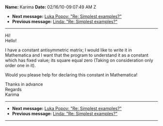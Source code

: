 **Name:** Karima
**Date:** 02/16/10-09:07:49 AM Z

  - **Next message:** [Luka Popov: "Re: Simplest examples?"](0589.html)
  - **Previous message:** [Linda: "Re: Simplest examples?"](0587.html)

-----

Hi\!  
Hello\!  

I have a constant antisymmetric matrix; I would like to write it in
Mathematica and I want that the program to understand it as a constant
which has fixed value; its square equal zero (Taking on consideration
only order one in it).  

Would you please help for declaring this constant in Mathematica\!  

Thanks in advance  
Regards  
Karima  

-----

  - **Next message:** [Luka Popov: "Re: Simplest examples?"](0589.html)
  - **Previous message:** [Linda: "Re: Simplest examples?"](0587.html)

-----

